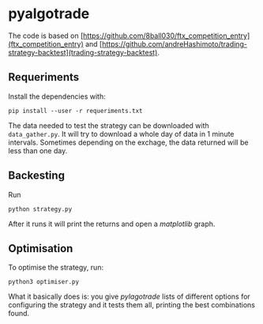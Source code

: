 # pyalgotrade

The code is based on [https://github.com/8ball030/ftx_competition_entry](ftx_competition_entry) and [https://github.com/andreHashimoto/trading-strategy-backtest](trading-strategy-backtest).


## Requeriments

Install the dependencies with:

```
pip install --user -r requeriments.txt
```

The data needed to test the strategy can be downloaded with `data_gather.py`. It will try to download a whole day of data in 1 minute intervals. Sometimes depending on the exchage, the data returned will be less than one day.

## Backesting

Run

```
python strategy.py
```

After it runs it will print the returns and open a *matplotlib* graph.


## Optimisation

To optimise the strategy, run:


```
python3 optimiser.py

```

What it basically does is: you give *pylagotrade* lists of different options for configuring the strategy and it tests them all, printing the best combinations found.
